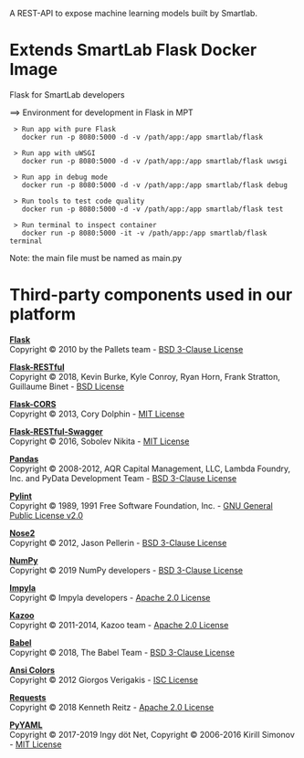 A REST-API to expose machine learning models built by Smartlab.

# Extends SmartLab Flask Docker Image

Flask for SmartLab developers 

==> Environment for development in Flask in MPT

     > Run app with pure Flask
       docker run -p 8080:5000 -d -v /path/app:/app smartlab/flask

     > Run app with uWSGI
       docker run -p 8080:5000 -d -v /path/app:/app smartlab/flask uwsgi

     > Run app in debug mode
       docker run -p 8080:5000 -d -v /path/app:/app smartlab/flask debug

     > Run tools to test code quality
       docker run -p 8080:5000 -d -v /path/app:/app smartlab/flask test

     > Run terminal to inspect container
       docker run -p 8080:5000 -it -v /path/app:/app smartlab/flask terminal

Note: the main file must be named as main.py

# Third-party components used in our platform

**[Flask](https://github.com/pallets/flask)**\
Copyright © 2010 by the Pallets team - [BSD 3-Clause License](http://flask.pocoo.org/docs/1.0/license)

**[Flask-RESTful](https://flask-restful.readthedocs.io)**\
Copyright © 2018, Kevin Burke, Kyle Conroy, Ryan Horn, Frank Stratton, Guillaume Binet - [BSD License](https://github.com/flask-restful/flask-restful/blob/master/LICENSE)

**[Flask-CORS](https://flask-cors.readthedocs.io)**\
Copyright © 2013, Cory Dolphin - [MIT License](https://github.com/corydolphin/flask-cors/blob/master/LICENSE)

**[Flask-RESTful-Swagger](https://flask-restful-swagger.readthedocs.io/)**\
Copyright © 2016, Sobolev Nikita - [MIT License](https://github.com/andyzt/flask-restful-swagger/blob/master/LICENSE)

**[Pandas](https://pandas.pydata.org)**\
Copyright © 2008-2012, AQR Capital Management, LLC, Lambda Foundry, Inc. and PyData Development Team - [BSD 3-Clause License](http://pandas.pydata.org/pandas-docs/stable/getting_started/overview.html#license)

**[Pylint](https://www.pylint.org)**\
Copyright © 1989, 1991 Free Software Foundation, Inc. - [GNU General Public License v2.0](https://github.com/PyCQA/pylint/blob/master/COPYING)

**[Nose2](https://nose2.readthedocs.io)**\
Copyright © 2012, Jason Pellerin - [BSD 3-Clause License](https://github.com/nose-devs/nose2/blob/master/license.txt)

**[NumPy](https://www.numpy.org)**\
Copyright © 2019 NumPy developers - [BSD 3-Clause License](https://www.numpy.org/license.html)

**[Impyla](https://github.com/cloudera/impyla)**\
Copyright © Impyla developers - [Apache 2.0 License](https://github.com/cloudera/impyla/blob/master/LICENSE.txt)

**[Kazoo](https://kazoo.readthedocs.io)**\
Copyright ©  2011-2014, Kazoo team - [Apache 2.0 License](https://github.com/python-zk/kazoo/blob/master/LICENSE)

**[Babel](http://babel.pocoo.org)**\
Copyright © 2018, The Babel Team - [BSD 3-Clause License](http://babel.pocoo.org/en/latest/license.html)

**[Ansi Colors](https://github.com/jonathaneunice/colors)**\
Copyright © 2012 Giorgos Verigakis - [ISC License](https://github.com/jonathaneunice/colors/blob/master/LICENSE)

**[Requests](http://python-requests.org)**\
Copyright © 2018 Kenneth Reitz - [Apache 2.0 License](https://2.python-requests.org/en/master/user/intro/#requests-license)

**[PyYAML](https://pyyaml.org)**\
Copyright © 2017-2019 Ingy döt Net, Copyright © 2006-2016 Kirill Simonov - [MIT License](https://pyyaml.org/wiki/PyYAML)
